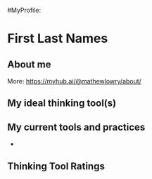 #MyProfile: 
# First Last Names
## About me


More: https://myhub.ai/@mathewlowry/about/

## My ideal thinking tool(s) 


## My current tools and practices
* 


## Thinking Tool Ratings

